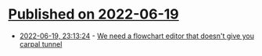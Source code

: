 # [Published on 2022-06-19](index.md)

* [2022-06-19, 23:13:24](https://news.ycombinator.com/item?id=31804429) - [We need a flowchart editor that doesn't give you carpal tunnel](https://www.scottantipa.com/why-knotend)
